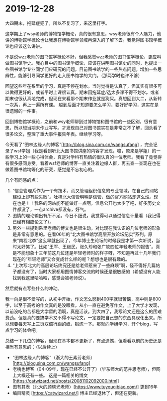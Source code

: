 # 2019-12-28 

大四期末，拖延症犯了，所以不复习了，来这里打字。

这学期上了wsy老师的博物馆学概论，真的很有意思，wsy老师很有个人魅力，他讲的博物馆学概论也让我想在博物馆学领域再深入的了解下去。我觉得图书馆学概论也应该这么讲讲。

不是说wzz老师的图书馆学概论不好，但我感觉wzz老师的图书馆学概论，更应叫做图书馆学史。我心目中的图书馆学概论，应该在讲明图书馆史的同时，也提出一些图书馆学专业同学们应研究的问题，目前图书馆学的一些热点问题。增加一些思辨性，能够引导同学更好的走入图书馆学的大门。（那两学时也许不够）

回望这些年在系里的学习，真是不停在划水。当时觉得是认真了，但其实有很多可以做得更好的，或者平时上课很认真，期末因拖延症/选太多课不得不划水。或者期末也很认真地完成，但现在来看那个期末作业就是狗屎。真想回到大二，从新转一次系，再上一遍所有课。
越到后面才知道要怎么学习，要好好学习，这实在是很遗憾的一件事。

回到博物馆学概论，之前和wsy老师聊到过博物馆和图书馆的一些区别，很有意思，所以想当期末作业写写。才发现自己对图书馆实在是非常之不了解，回头看了很多论文，整理了重大事件报告年表。继续学习呀。

今天看了“图林边缘人的博客”[http://blog.sina.com.cn/wangsufang] ，完全记录了wsf学姐（我是看到听北大图书馆讲座的内容才发现，噫，原来是学姐）的一些学习上的一些心得体会，真是对学科有热情的很认真的一位老师。我看了竟觉得有很多感同身受。看着wsf老师的博客一直关注着边缘人群，再去查一查现在也在做着图书馆均等化的研究，感觉是不忘初心的。

几个有同感的点：
1. “信息管理系作为一个有技术，而又管理组织信息的专业领域，在自己的网站建设上却有些失败”。吐槽北大信管明明是信管，做的官方网站却这么烂。现在也是！！我系的网站能不能做好一点啊，信息公开也太少了吧，好多历史文件都没了，一点archive都没有，好气。
2. 图情的理论输出有所不足。今日不细说，我觉得可以通过信息计量看（我记得已经有相应论文了）。
3. 另外一些提到系里老师的博文也是很生动，对比现在我认识的几位老师的形象是非常有意思的。在看06年的“北大图书馆学高层开放论坛纪实”系列。原来“南程北李”这么早就出现了，今年博士生论坛的时候我是才第一次听说，当时太好笑了。比如“王军、王继民，张久珍和张广钦四位年轻老师的报告”。真是不能想象十三年前这几位还是年轻老师时的样子呀，不知道再过十几年我们现在的“年轻老师”又会变成什么样的呢？想想也是很有趣的。
4. “上次写北大的高层论坛终究还是给老师惹来了一些麻烦”啊，怪不得好几篇帖子都没有了，当时大家都用图情博客交流的时候还是很敏感的（希望没有人能找到我这里哈哈哈，感觉会被老师说）。

然后就有点写些什么的冲动。

我一向是很不爱写的，从初中开始，作文怎么憋到400字就很苦恼，高中则是800字，以至于高考的作文真的是没眼看。从小一直在避免写作文，上了大学才发现，以前没吃的苦都是大学留的泪啊，真是活该。到大四了，我写论文还是这么的困难费劲。但是真的要搞学术又不得不写论文，一定要把自己想的东西具现化出来。所以想要每天写上三页双倍行距的纸，锻炼一下。那就向学姐学习，开个blog，写点学习的体会吧。


总结一下几位的博客，但现在基本都不更新了，有点遗憾，但看看以前的历史还是相当有意思的：（以后续上）

- “图林边缘人的博客”（浙大的王素芳老师）[http://blog.sina.com.cn/wangsufang]
- 老槐也博客（04-09年，现在已经不公开了）（华东师大的范并思老师），但网上大概还有一些。 这是一篇相关的博文 [https://catwizard.net/posts/20081102092000.html]
- 图有其表（北大的顾晓光老师）[https://www.tuyouqibiao.com/] 更到16年
- 编目精灵 [https://catwizard.net/] 博主已经退休了，但还在更新。

